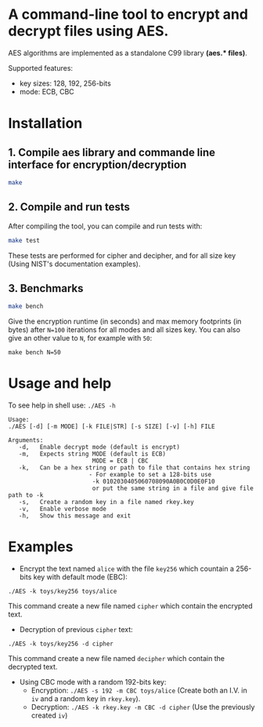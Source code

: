 # A command-line tool to encrypt and decrypt files using AES.

AES algorithms are implemented as a standalone C99 library **(aes.\* files)**.

Supported features: 
- key sizes: 128, 192, 256-bits
- mode: ECB, CBC

# Installation

## 1. Compile aes library and commande line interface for encryption/decryption
```bash
make
```

## 2. Compile and run tests
After compiling the tool, you can compile and run tests with:
```bash
make test
```  

These tests are performed for cipher and decipher, and for all size key (Using NIST's documentation examples).

## 3. Benchmarks
```bash
make bench
``` 
Give the encryption runtime (in seconds) and max memory footprints (in bytes) after `N=100` iterations for all modes and all sizes key. You can also give an other value to `N`, for example with `50`:

```make bench N=50 ```
# Usage and help

To see help in shell use: ```./AES -h```  
```
Usage:
./AES [-d] [-m MODE] [-k FILE|STR] [-s SIZE] [-v] [-h] FILE

Arguments:
   -d,   Enable decrypt mode (default is encrypt)
   -m,   Expects string MODE (default is ECB)
                        MODE = ECB | CBC
   -k,   Can be a hex string or path to file that contains hex string
                       - For example to set a 128-bits use
                        -k 0102030405060708090A0B0C0D0E0F10
                        or put the same string in a file and give file path to -k
   -s,   Create a random key in a file named rkey.key
   -v,   Enable verbose mode
   -h,   Show this message and exit
```

# Examples
- Encrypt the text named `alice` with the file `key256` which countain a 256-bits key with default mode (EBC):
```
./AES -k toys/key256 toys/alice
```
This command create a new file named `cipher` which contain the encrypted text.
- Decryption of previous `cipher` text:
```
./AES -k toys/key256 -d cipher
```
This command create a new file named `decipher` which contain the decrypted text.
- Using CBC mode with a random 192-bits key:
  - Encryption: `./AES -s 192 -m CBC toys/alice` (Create both an I.V. in `iv` and a random key in `rkey.key`).
  - Decryption: `./AES -k rkey.key -m CBC -d cipher` (Use the previously created `iv`)
